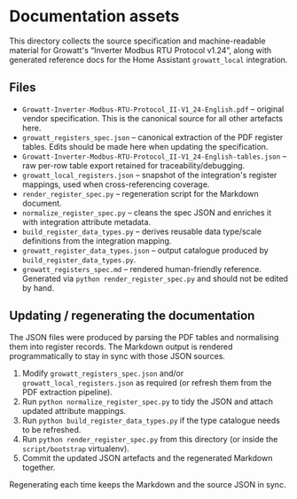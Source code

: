 # Documentation assets

This directory collects the source specification and machine-readable material
for Growatt's “Inverter Modbus RTU Protocol v1.24”, along with generated
reference docs for the Home Assistant `growatt_local` integration.

## Files

- `Growatt-Inverter-Modbus-RTU-Protocol_II-V1_24-English.pdf` – original vendor
  specification. This is the canonical source for all other artefacts here.
- `growatt_registers_spec.json` – canonical extraction of the PDF register
  tables. Edits should be made here when updating the specification.
- `Growatt-Inverter-Modbus-RTU-Protocol_II-V1_24-English-tables.json` – raw
  per-row table export retained for traceability/debugging.
- `growatt_local_registers.json` – snapshot of the integration's register
  mappings, used when cross-referencing coverage.
- `render_register_spec.py` – regeneration script for the Markdown document.
- `normalize_register_spec.py` – cleans the spec JSON and enriches it with
  integration attribute metadata.
- `build_register_data_types.py` – derives reusable data type/scale definitions
  from the integration mapping.
- `growatt_register_data_types.json` – output catalogue produced by
  `build_register_data_types.py`.
- `growatt_registers_spec.md` – rendered human-friendly reference. Generated via
  `python render_register_spec.py` and should not be edited by hand.

## Updating / regenerating the documentation

The JSON files were produced by parsing the PDF tables and normalising them
into register records. The Markdown output is rendered programmatically to stay
in sync with those JSON sources.

1. Modify `growatt_registers_spec.json` and/or `growatt_local_registers.json` as
   required (or refresh them from the PDF extraction pipeline).
2. Run `python normalize_register_spec.py` to tidy the JSON and attach updated
   attribute mappings.
3. Run `python build_register_data_types.py` if the type catalogue needs to be
   refreshed.
4. Run `python render_register_spec.py` from this directory (or inside the
   `script/bootstrap` virtualenv).
5. Commit the updated JSON artefacts and the regenerated Markdown together.

Regenerating each time keeps the Markdown and the source JSON in sync.
